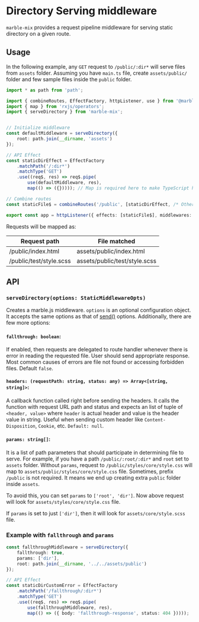 # Directory Serving middleware
`marble-mix` provides a request pipeline middleware for serving static directory on a given route.

## Usage

In the following example, any `GET` request to `/public/:dir*` will serve files from `assets` folder. Assuming you have `main.ts` file, create `assets/public/` folder and few sample files inside the `public` folder.

```typescript
import * as path from 'path';

import { combineRoutes, EffectFactory, httpListener, use } from '@marblejs/core';
import { map } from 'rxjs/operators';
import { serveDirectory } from 'marble-mix';


// Initialize middleware
const defaultMiddleware = serveDirectory({
    root: path.join(__dirname, 'assets')
});

// API Effect
const staticDirEffect = EffectFactory
    .matchPath('/:dir*')
    .matchType('GET')
    .use((req$, res) => req$.pipe(
        use(defaultMiddleware, res),
        map(() => ({})))); // Map is required here to make TypeScript happy

// Combine routes
const staticFile$ = combineRoutes('/public', [staticDirEffect, /* Other route effects */]);

export const app = httpListener({ effects: [staticFile$], middlewares: [] });
```

Requests will be mapped as:

| Request path            | File matched                  |
|-------------------------|-------------------------------|
| /public/index.html      | assets/public/index.html      |
| /public/test/style.scss | assets/public/test/style.scss |

## API
### `serveDirectory(options: StaticMiddlewareOpts)`
Creates a marble.js middleware. `options` is an optional configuration object. It accepts the same options as that of [send()](https://github.com/pillarjs/send#options) options. Additionally, there are few more options:

#### `fallthrough: boolean`:
If enabled, then requests are delegated to route handler whenever there is error in reading the requested file. User should send appropriate response. Most common causes of errors are file not found or accessing forbidden files. Default `false`.

#### `headers: (requestPath: string, status: any) => Array<[string, string]>`:
A callback function called right before sending the headers. It calls the function with request URL path and status and expects an list of tuple of `<header, value>` where `header` is actual header and value is the header value in string. Useful when sending custom header like `Content-Disposition`, `Cookie`, etc. `Default: null`.

#### `params: string[]`:
It is a list of path parameters that should participate in determining file to serve. For example, if you have a path `/public/:root/:dir*` and `root` set to `assets` folder. Without `params`, request to `/public/styles/core/style.css` will map to `assets/public/styles/core/style.css` file. Sometimes, prefix `/public` is not required. It means we end up creating extra `public` folder inside `assets`.

To avoid this, you can set `params` to `['root', 'dir']`. Now above request will look for `assets/styles/core/style.css` file.

If `params` is set to just `['dir']`, then it will look for `assets/core/style.scss` file.

### Example with `fallthrough` and `params`

```typescript
const fallthroughMiddleware = serveDirectory({
    fallthrough: true,
    params: ['dir'],
    root: path.join(__dirname, '../../assets/public')
});

// API Effect
const staticDirCustomError = EffectFactory
    .matchPath('/fallthrough/:dir*')
    .matchType('GET')
    .use((req$, res) => req$.pipe(
        use(fallthroughMiddleware, res),
        map(() => ({ body: 'fallthrough-response', status: 404 }))));
```

